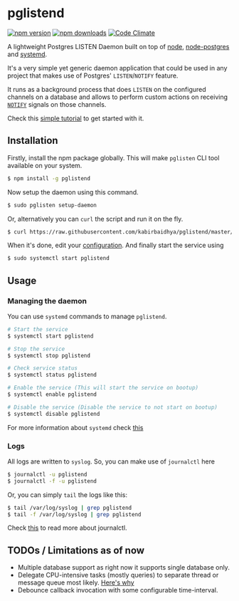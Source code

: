 # pglistend
[![npm version](https://img.shields.io/npm/v/pglistend.svg?style=flat-square)](https://www.npmjs.com/package/pglistend) [![npm downloads](https://img.shields.io/npm/dt/pglistend.svg?style=flat-square)](https://www.npmjs.com/package/pglistend) [![Code Climate](https://img.shields.io/codeclimate/github/kabirbaidhya/pglistend.svg?style=flat-square)](https://codeclimate.com/github/kabirbaidhya/pglistend)

A lightweight Postgres LISTEN Daemon built on top of [node](https://nodejs.org/en/), [node-postgres](https://github.com/brianc/node-postgres) and [systemd](https://wiki.debian.org/systemd).

It's a very simple yet generic daemon application that could be used in any project that makes use of Postgres' `LISTEN`/`NOTIFY` feature.

It runs as a background process that does `LISTEN` on the configured channels on a database and allows to perform custom actions on receiving [`NOTIFY`](https://www.postgresql.org/docs/9.1/static/sql-notify.html) signals on those channels.

Check this [simple tutorial](https://github.com/kabirbaidhya/pglistend/wiki/Tutorial) to get started with it.

## Installation

Firstly, install the npm package globally. This will make `pglisten` CLI tool available on your system.
```bash
$ npm install -g pglistend
```

Now setup the daemon using this command.

```bash
$ sudo pglisten setup-daemon
```
Or, alternatively you can `curl` the script and run it on the fly.
```bash
$ curl https://raw.githubusercontent.com/kabirbaidhya/pglistend/master/setup/setup.py | sudo python
```

When it's done, edit your [configuration](https://github.com/kabirbaidhya/pglistend/wiki/Configuration). And finally start the service using
```bash
$ sudo systemctl start pglistend
```

## Usage
### Managing the daemon
You can use `systemd` commands to manage `pglistend`.
```bash
# Start the service
$ systemctl start pglistend

# Stop the service
$ systemctl stop pglistend

# Check service status
$ systemctl status pglistend

# Enable the service (This will start the service on bootup)
$ systemctl enable pglistend

# Disable the service (Disable the service to not start on bootup)
$ systemctl disable pglistend
```

For more information about `systemd` check [this](https://wiki.debian.org/systemd#Managing_services_with_systemd)

### Logs
All logs are written to `syslog`.
So, you can make use of `journalctl` here
```bash
$ journalctl -u pglistend
$ journalctl -f -u pglistend
```

Or, you can simply `tail` the logs like this:
```bash
$ tail /var/log/syslog | grep pglistend
$ tail -f /var/log/syslog | grep pglistend
```

Check [this](https://www.digitalocean.com/community/tutorials/how-to-use-journalctl-to-view-and-manipulate-systemd-logs) to read more about journalctl.

## TODOs / Limitations as of now
* Multiple database support as right now it supports single database only.
* Delegate CPU-intensive tasks (mostly queries) to separate thread or message queue most likely. [Here's why](http://stackoverflow.com/questions/3491811/node-js-and-cpu-intensive-requests/3536183#answer-3491931)
* Debounce callback invocation with some configurable time-interval.
